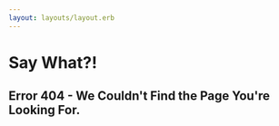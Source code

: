 ```yaml
---
layout: layouts/layout.erb
---
```

# Say What?!

## Error 404 - We Couldn't Find the Page You're Looking For.
